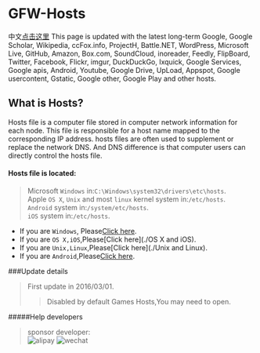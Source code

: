 # GFW-Hosts
中文[点击这里](./Chinese.md)
This page is updated with the latest long-term Google, Google Scholar, Wikipedia, ccFox.info, ProjectH, Battle.NET, WordPress, Microsoft Live, GitHub, Amazon, Box.com, SoundCloud, inoreader, Feedly, FlipBoard, Twitter, Facebook, Flickr, imgur, DuckDuckGo, Ixquick, Google Services, Google apis, Android, Youtube, Google Drive, UpLoad, Appspot, Google usercontent, Gstatic, Google other, Google Play and other hosts.
## What is Hosts?
Hosts file is a computer file stored in computer network information for each node. This file is responsible for a host name mapped to the corresponding IP address. hosts files are often used to supplement or replace the network DNS. And DNS difference is that computer users can directly control the hosts file.
#### Hosts file is located:
 >Microsoft `Windows` in:`C:\Windows\system32\drivers\etc\hosts`.<br>
 >Apple `OS X`, `Unix` and most `linux` kernel system in:`/etc/hosts`.<br>
 >`Android` system in:`/system/etc/hosts`.<br>
 >`iOS` system in:`/etc/hosts`.<br>
 
 * If you are `Windows`, Please[Click here](./Windows).
 * If you are `OS X,iOS`,Please[Click here](./OS X and iOS).
 * If you are `Unix,Linux`,Please[Click here](./Unix and Linux).
 * If you are `Android`,Please[Click here](./Android).

###Update details
>First update in 2016/03/01.
>>Disabled by default Games Hosts,You may need to open.
>>
 
#####Help developers
>sponsor developer:<br>
![alipay](http://images.devsoft.cn/alipay.png "Pay in Alipay")
![wechat](http://images.devsoft.cn/wechat.png "Pay in WeChat")
